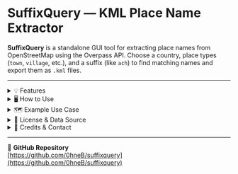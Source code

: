 # SuffixQuery — KML Place Name Extractor

**SuffixQuery** is a standalone GUI tool for extracting place names from OpenStreetMap using the Overpass API. Choose a country, place types (`town`, `village`, etc.), and a suffix (like `ach`) to find matching names and export them as `.kml` files.

---

<details>
<summary>💡 Features</summary>

- Filter by place type: `village`, `town`, `city`, `hamlet`, `locality`, `farm`, `isolated_dwelling`  
- Auto-generates `.kml` files in the format `country__contain__position_term.kml`  
- Saves the file directly in the application folder  
</details>

<details>
<summary>🖥️ How to Use</summary>

1. Download and extract the application folder  
2. Select a country, match type, word position and place type   
3. Enter a term (e.g. `ach`)  
4. Click **Fetch Data**  
→ A file like `Germany__suffix__all_ach.kml` will appear in the folder you can select at `Select Output Dir`  
</details>

<details>
<summary>🗺️ Example Use Case</summary>

Want to find all towns and villages in **Germany** ending in `ach`?

→ Select `Germany`, type `ach`, choose `town` and `village`, check `suffix`, and hit **Fetch Data**  
→ You’ll get `Germany__suffix__all_ach.kml` with the results  
</details>

<details>
<summary>📄 License & Data Source</summary>

- Data from [OpenStreetMap](https://www.openstreetmap.org)  
- Usage follows the [ODbL license](https://opendatacommons.org/licenses/odbl/)  
- Queries use the [Overpass API](https://overpass-api.de/)  
</details>

<details>
<summary>👤 Credits & Contact</summary>

- Made by **BennoGHG**  
  > Discord: `benno2503`  
</details>

---

🔗 **GitHub Repository**  
[https://github.com/0hneB/suffixquery](https://github.com/0hneB/suffixquery)

